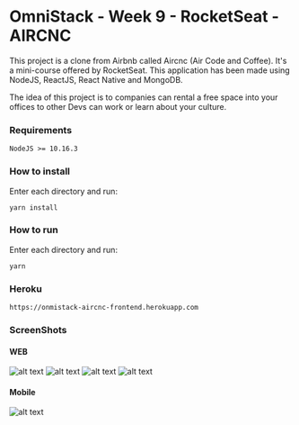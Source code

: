OmniStack - Week 9 - RocketSeat - AIRCNC
========================================

This project is a clone from Airbnb called Aircnc (Air Code and Coffee). It's a mini-course offered by RocketSeat.
This application has been made using NodeJS, ReactJS, React Native and MongoDB.

The idea of this project is to companies can rental a free space into your offices to other Devs can work or learn about your culture.

### Requirements

    NodeJS >= 10.16.3

### How to install

Enter each directory and run:

    yarn install

### How to run

Enter each directory and run:

    yarn 
    
### Heroku

    https://onmistack-aircnc-frontend.herokuapp.com
    
### ScreenShots

#### WEB

![alt text](https://res.cloudinary.com/bsdev/image/upload/v1595495500/portfolio/aircnc/0.jpg)
![alt text](https://res.cloudinary.com/bsdev/image/upload/v1595495500/portfolio/aircnc/1.jpg)
![alt text](https://res.cloudinary.com/bsdev/image/upload/v1595495500/portfolio/aircnc/2.jpg)
![alt text](https://res.cloudinary.com/bsdev/image/upload/v1595495500/portfolio/aircnc/3.jpg)

#### Mobile

![alt text](https://res.cloudinary.com/bsdev/image/upload/v1595495500/portfolio/aircnc/4.jpg)
